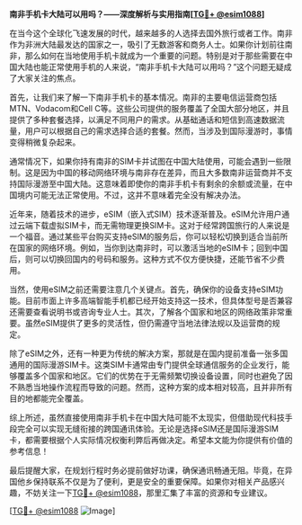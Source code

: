 **南非手机卡大陆可以用吗？——深度解析与实用指南[[TG💪+ @esim1088](https://t.me/s/esim1088)]**

在当今这个全球化飞速发展的时代，越来越多的人选择去国外旅行或者工作。南非作为非洲大陆最发达的国家之一，吸引了无数游客和商务人士。如果你计划前往南非，那么如何在当地使用手机卡就成为一个重要的问题。特别是对于那些需要在中国大陆也能正常使用手机的人来说，“南非手机卡大陆可以用吗？”这个问题无疑成了大家关注的焦点。

首先，让我们来了解一下南非手机卡的基本情况。南非的主要电信运营商包括MTN、Vodacom和Cell C等。这些公司提供的服务覆盖了全国大部分地区，并且提供了多种套餐选择，以满足不同用户的需求。从基础通话和短信到高速数据流量，用户可以根据自己的需求选择合适的套餐。然而，当涉及到国际漫游时，事情变得稍微复杂起来。

通常情况下，如果你持有南非的SIM卡并试图在中国大陆使用，可能会遇到一些限制。这是因为中国的移动网络环境与南非存在差异，而且大多数南非运营商并不支持国际漫游至中国大陆。这意味着即使你的南非手机卡有剩余的余额或流量，在中国境内可能无法正常使用。不过，这并不意味着完全没有解决办法。

近年来，随着技术的进步，eSIM（嵌入式SIM）技术逐渐普及。eSIM允许用户通过云端下载虚拟SIM卡，而无需物理更换SIM卡。这对于经常跨国旅行的人来说是一个福音。通过某些平台购买支持eSIM的服务后，你可以轻松切换到适合当前所在国家的网络环境。例如，当你到达南非时，可以激活当地的eSIM卡；回到中国后，则可以切换回国内的号码和服务。这种方式不仅方便快捷，还能节省不少费用。

当然，使用eSIM之前还需要注意几个关键点。首先，确保你的设备支持eSIM功能。目前市面上许多高端智能手机都已经开始支持这一技术，但具体型号是否兼容还需要查看说明书或咨询专业人士。其次，了解各个国家和地区的网络政策非常重要。虽然eSIM提供了更多的灵活性，但仍需遵守当地法律法规以及运营商的规定。

除了eSIM之外，还有一种更为传统的解决方案，那就是在国内提前准备一张多国通用的国际漫游SIM卡。这类SIM卡通常由专门提供全球通信服务的企业发行，能够覆盖多个国家和地区。它们的优势在于无需频繁切换设备设置，同时也避免了因不熟悉当地操作流程而导致的问题。然而，这种方案的成本相对较高，且并非所有目的地都能完全覆盖。

综上所述，虽然直接使用南非手机卡在中国大陆可能不太现实，但借助现代科技手段完全可以实现无缝衔接的跨国通讯体验。无论是选择eSIM还是国际漫游SIM卡，都需要根据个人实际情况权衡利弊后再做决定。希望本文能为你提供有价值的参考信息！

最后提醒大家，在规划行程时务必提前做好功课，确保通讯畅通无阻。毕竟，在异国他乡保持联系不仅是为了便利，更是安全的重要保障。如果你对相关产品感兴趣，不妨关注一下[TG💪+ @esim1088](https://t.me/s/esim1088)，那里汇集了丰富的资源和专业建议。

[[TG💪+ @esim1088](https://t.me/s/esim1088) ![Image](https://i.postimg.cc/4NQfJmqS/Snipaste-2025-05-13-00-14-12.png)]